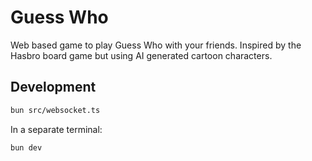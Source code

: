 # Guess Who

Web based game to play Guess Who with your friends. Inspired by the Hasbro board game but using AI generated cartoon characters.

## Development

```bash
bun src/websocket.ts
```

In a separate terminal:

```bash
bun dev
```
